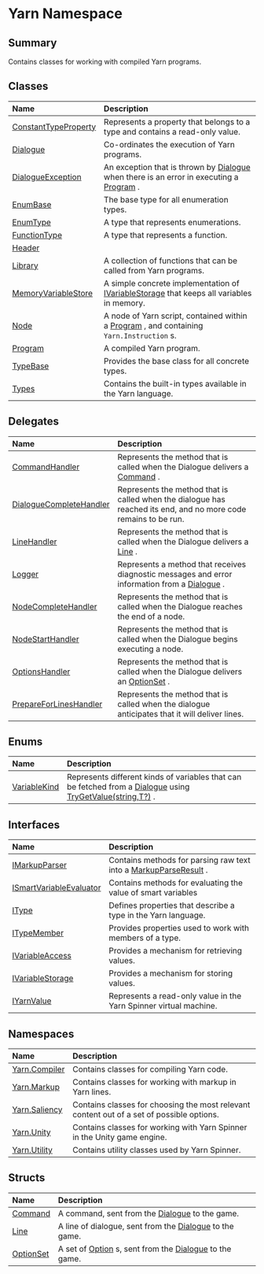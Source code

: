 # Yarn Namespace

## Summary

Contains classes for working with compiled Yarn programs.


## Classes

|Name|Description|
|:---|:---|
|[ConstantTypeProperty](/docs/api/csharp/yarn.constanttypeproperty.md)|Represents a property that belongs to a type and contains a read-only value.|
|[Dialogue](/docs/api/csharp/yarn.dialogue.md)|Co-ordinates the execution of Yarn programs.|
|[DialogueException](/docs/api/csharp/yarn.dialogueexception.md)|An exception that is thrown by  <a href="yarn.dialogue.md">Dialogue</a>  when there is an error in executing a  <a href="yarn.program.md">Program</a> .|
|[EnumBase](/docs/api/csharp/yarn.enumbase.md)|The base type for all enumeration types.|
|[EnumType](/docs/api/csharp/yarn.enumtype.md)|A type that represents enumerations.|
|[FunctionType](/docs/api/csharp/yarn.functiontype.md)|A type that represents a function.|
|[Header](/docs/api/csharp/yarn.header.md)||
|[Library](/docs/api/csharp/yarn.library.md)|A collection of functions that can be called from Yarn programs.|
|[MemoryVariableStore](/docs/api/csharp/yarn.memoryvariablestore.md)|A simple concrete implementation of  <a href="yarn.ivariablestorage.md">IVariableStorage</a>  that keeps all variables in memory.|
|[Node](/docs/api/csharp/yarn.node.md)|A node of Yarn script, contained within a  <a href="yarn.program.md">Program</a> , and containing  <code>Yarn.Instruction</code> s.|
|[Program](/docs/api/csharp/yarn.program.md)|A compiled Yarn program.|
|[TypeBase](/docs/api/csharp/yarn.typebase.md)|Provides the base class for all concrete types.|
|[Types](/docs/api/csharp/yarn.types.md)|Contains the built-in types available in the Yarn language.|

## Delegates

|Name|Description|
|:---|:---|
|[CommandHandler](/docs/api/csharp/yarn.commandhandler.md)|Represents the method that is called when the Dialogue delivers a  <a href="yarn.command.md">Command</a> .|
|[DialogueCompleteHandler](/docs/api/csharp/yarn.dialoguecompletehandler.md)|Represents the method that is called when the dialogue has reached its end, and no more code remains to be run.|
|[LineHandler](/docs/api/csharp/yarn.linehandler.md)|Represents the method that is called when the Dialogue delivers a  <a href="yarn.line.md">Line</a> .|
|[Logger](/docs/api/csharp/yarn.logger.md)|Represents a method that receives diagnostic messages and error information from a  <a href="yarn.dialogue.md">Dialogue</a> .|
|[NodeCompleteHandler](/docs/api/csharp/yarn.nodecompletehandler.md)|Represents the method that is called when the Dialogue reaches the end of a node.|
|[NodeStartHandler](/docs/api/csharp/yarn.nodestarthandler.md)|Represents the method that is called when the Dialogue begins executing a node.|
|[OptionsHandler](/docs/api/csharp/yarn.optionshandler.md)|Represents the method that is called when the Dialogue delivers an  <a href="yarn.optionset.md">OptionSet</a> .|
|[PrepareForLinesHandler](/docs/api/csharp/yarn.prepareforlineshandler.md)|Represents the method that is called when the dialogue anticipates that it will deliver lines.|

## Enums

|Name|Description|
|:---|:---|
|[VariableKind](/docs/api/csharp/yarn.variablekind.md)|Represents different kinds of variables that can be fetched from a  <a href="yarn.dialogue.md">Dialogue</a>  using  <a href="yarn.ivariableaccess.trygetvalue.md">TryGetValue(string,T?)</a> .|

## Interfaces

|Name|Description|
|:---|:---|
|[IMarkupParser](/docs/api/csharp/yarn.imarkupparser.md)|Contains methods for parsing raw text into a  <a href="yarn.markup.markupparseresult.md">MarkupParseResult</a> .|
|[ISmartVariableEvaluator](/docs/api/csharp/yarn.ismartvariableevaluator.md)|Contains methods for evaluating the value of smart variables|
|[IType](/docs/api/csharp/yarn.itype.md)|Defines properties that describe a type in the Yarn language.|
|[ITypeMember](/docs/api/csharp/yarn.itypemember.md)|Provides properties used to work with members of a type.|
|[IVariableAccess](/docs/api/csharp/yarn.ivariableaccess.md)|Provides a mechanism for retrieving values.|
|[IVariableStorage](/docs/api/csharp/yarn.ivariablestorage.md)|Provides a mechanism for storing values.|
|[IYarnValue](/docs/api/csharp/yarn.iyarnvalue.md)|Represents a read-only value in the Yarn Spinner virtual machine.|

## Namespaces

|Name|Description|
|:---|:---|
|[Yarn.Compiler](/docs/api/csharp/yarn.compiler.md)|Contains classes for compiling Yarn code.|
|[Yarn.Markup](/docs/api/csharp/yarn.markup.md)|Contains classes for working with markup in Yarn lines.|
|[Yarn.Saliency](/docs/api/csharp/yarn.saliency.md)|Contains classes for choosing the most relevant content out of a set of possible options.|
|[Yarn.Unity](/docs/api/csharp/yarn.unity.md)|Contains classes for working with Yarn Spinner in the Unity game engine.|
|[Yarn.Utility](/docs/api/csharp/yarn.utility.md)|Contains utility classes used by Yarn Spinner.|

## Structs

|Name|Description|
|:---|:---|
|[Command](/docs/api/csharp/yarn.command.md)|A command, sent from the  <a href="yarn.dialogue.md">Dialogue</a>  to the game.|
|[Line](/docs/api/csharp/yarn.line.md)|A line of dialogue, sent from the  <a href="yarn.dialogue.md">Dialogue</a>  to the game.|
|[OptionSet](/docs/api/csharp/yarn.optionset.md)|A set of  <a href="yarn.optionset.option.md">Option</a> s, sent from the  <a href="yarn.dialogue.md">Dialogue</a>  to the game.|

